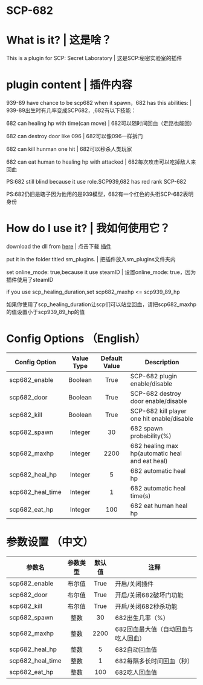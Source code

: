 # SCP-682
# What is it? | 这是啥？
This is a plugin for SCP: Secret Laboratory | 这是SCP:秘密实验室的插件
# plugin content | 插件内容
939-89 have chance to be scp682 when it spawn，682 has this abilities:
| 939-89出生时有几率变成SCP682，,682有以下技能：

682 can healing hp with time(can move)
| 682可以随时间回血（走路也能回）

682 can destroy door like 096
| 682可以像096一样拆门

682 can kill hunman one hit
| 682可以秒杀人类玩家

682 can eat human to healing hp with attacked
| 682每次攻击可以吃掉敌人来回血

PS:682 still blind because it use role.SCP939,682 has red rank SCP-682

PS:682仍旧是瞎子因为他用的是939模型，682有一个红色的头衔SCP-682表明身份

# How do I use it? | 我如何使用它？
download the dll from [here](https://github.com/cushaw1/SCP-682/releases/tag/1.2)
| 点击下载 [插件](https://github.com/cushaw1/SCP-682/releases/tag/1.2)

put it in the folder titled sm_plugins.
| 把插件放入sm_plugins文件夹内

set online_mode: true,because it use steamID
| 设置online_mode: true，因为插件使用了steamID

if you use scp_healing_duration,set scp682_maxhp <= scp939_89_hp

如果你使用了scp_healing_duration让scp们可以站立回血，请把scp682_maxhp的值设置小于scp939_89_hp的值

# Config Options （English）
Config Option | Value Type | Default Value | Description
--- | :---: | :---: | ---
scp682_enable | Boolean | True | SCP-682 plugin enable/disable
scp682_door | Boolean | True | SCP-682 destroy door enable/disable
scp682_kill | Boolean | True | SCP-682 kill player one hit enable/disable
scp682_spawn | Integer | 30 | 682 spawn probability(%)
scp682_maxhp | Integer | 2200 | 682 healing max hp(automatic heal and eat heal)
scp682_heal_hp | Integer | 5 | 682 automatic heal hp
scp682_heal_time | Integer | 1 | 682 automatic heal time(s)
scp682_eat_hp | Integer | 100 | 682 eat human heal hp

# 参数设置 （中文）
参数名 | 参数类型 | 默认值 | 注释
--- | :---: | :---: | ---
scp682_enable | 布尔值 | True | 开启/关闭插件
scp682_door | 布尔值 | True | 开启/关闭682破坏门功能
scp682_kill | 布尔值 | True | 开启/关闭682秒杀功能
scp682_spawn | 整数 | 30 | 682出生几率（%）
scp682_maxhp | 整数 | 2200 | 682回血最大值（自动回血与吃人回血）
scp682_heal_hp | 整数 | 5 | 682自动回血值
scp682_heal_time | 整数 | 1 | 682每隔多长时间回血（秒）
scp682_eat_hp | 整数 | 100 | 682吃人回血值
